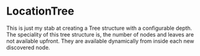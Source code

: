 LocationTree
============
This is just my stab at creating a Tree structure with a configurable depth.
The speciality of this tree structure is, the number of nodes and leaves are not available upfront. They are available
dynamically from inside each new discovered node.
